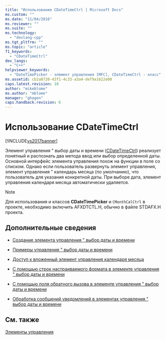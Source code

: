 ```yaml
---
title: "Использование CDateTimeCtrl | Microsoft Docs"
ms.custom: ""
ms.date: "11/04/2016"
ms.reviewer: ""
ms.suite: ""
ms.technology: 
  - "devlang-cpp"
ms.tgt_pltfrm: ""
ms.topic: "article"
f1_keywords: 
  - "CDateTimeCtrl"
dev_langs: 
  - "C++"
helpviewer_keywords: 
  - "DateTimePicker - элемент управления [MFC], CDateTimeCtrl - класс"
ms.assetid: cb2a8720-43f1-4c33-a3a4-def9a1622e00
caps.latest.revision: 10
author: "mikeblome"
ms.author: "mblome"
manager: "ghogen"
caps.handback.revision: 6
---
```

# Использование CDateTimeCtrl
[!INCLUDE[vs2017banner](../assembler/inline/includes/vs2017banner.md)]

Элемент управления " выбор даты и времени \([CDateTimeCtrl](../mfc/reference/cdatetimectrl-class.md)\) реализует понятный и распознать два метода ввод или выбор определенной даты.  Основной интерфейс элемента управления похож на функции в поле со списком.  Однако если пользователь развернуть элемент управления, элемент управления " календарь месяца \(по умолчанию\), что пользователь для указания конкретной даты.  При выборе дата, элемент управления календаря месяца автоматически удаляется.  
  
> [!NOTE]
>  Для использования и классов **CDateTimePicker** и `CMonthCalCtrl` в проекте, необходимо включить AFXDTCTL.H, обычно в файле STDAFX.H проекта.  
  
## Дополнительные сведения  
  
-   [Создание элемента управления " выбор даты и времени](../mfc/creating-the-date-and-time-picker-control.md)  
  
-   [Примеры управления " выбор даты и времени](../mfc/date-and-time-picker-control-examples.md)  
  
-   [Доступ к вложенный элемент управления календаря месяца](../mfc/accessing-the-embedded-month-calendar-control.md)  
  
-   [С помощью строк настраиваемого формата в элементе управления " выбор даты и времени](../mfc/using-custom-format-strings-in-a-date-and-time-picker-control.md)  
  
-   [С помощью поля обратного вызова в элементе управления " выбор даты и времени](../mfc/using-callback-fields-in-a-date-and-time-picker-control.md)  
  
-   [Обработка сообщений уведомлений в элементах управления " выбор даты и времени](../mfc/processing-notification-messages-in-date-and-time-picker-controls.md)  
  
## См. также  
 [Элементы управления](../mfc/controls-mfc.md)